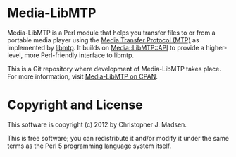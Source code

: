 Media-LibMTP
============

Media-LibMTP is a Perl module that helps you transfer files to or from
a portable media player using the [Media Transfer Protocol (MTP)](http://en.wikipedia.org/wiki/Media_Transfer_Protocol) as implemented by [libmtp](http://libmtp.sourceforge.net). It builds on [Media::LibMTP::API](http://search.cpan.org/perldoc?Media::LibMTP::API) to provide a higher-level, more Perl-friendly interface to libmtp.

This is a Git repository where development of Media-LibMTP takes place.  For more information, visit [Media-LibMTP on CPAN](http://search.cpan.org/dist/Media-LibMTP/).



Copyright and License
=====================

This software is copyright (c) 2012 by Christopher J. Madsen.

This is free software; you can redistribute it and/or modify it under
the same terms as the Perl 5 programming language system itself.
